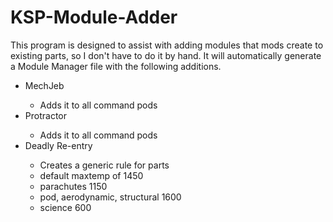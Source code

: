 KSP-Module-Adder
================

This program is designed to assist with adding modules that mods create to existing parts, so I don't have to do it by hand. It will automatically generate a Module Manager file with the following additions.

<ul>
<li>MechJeb</li>
<ul><li>Adds it to all command pods</li></ul>
<li>Protractor</li>
<ul><li>Adds it to all command pods</li></ul>
<li>Deadly Re-entry</li>
<ul>
<li>Creates a generic rule for parts</li>
<li>default maxtemp of 1450</li>
<li> parachutes 1150 </li>
<li> pod, aerodynamic, structural 1600 </li>
<li> science 600 </li></ul>

</ul>
